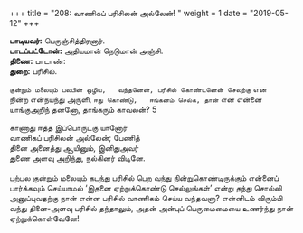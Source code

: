 ﻿+++
title = "208: வாணிகப் பரிசிலன் அல்லேன்!  "
weight = 1
date = "2019-05-12"
+++

**பாடியவர்:** பெருஞ்சித்திரனார்.  
**பாடப்பட்டோன்:** அதியமான் நெடுமான் அஞ்சி.  
**திணை:** பாடாண்:  
**துறை:** பரிசில்.  
  
`குன்றும் மலையும் பலபின் ஒழிய,  
வந்தனென், பரிசில் கொண்டனென் செலற்கு` என  
நின்ற என்நயந்து அருளி, `ஈது கொண்டு,  
ஈங்கனம் செல்க, தான்` என என்னை  
யாங்குஅறிந் தனனோ, தாங்கரும் காவலன்? 5  
  
காணாது ஈத்த இப்பொருட்கு யானோர்  
வாணிகப் பரிசிலன் அல்லேன்; பேணித்  
தினை அனைத்து ஆயினும், இனிதுஅவர்  
துணை அளவு அறிந்து, நல்கினர் விடினே.  
   
பற்பல குன்றும் மலையும் கடந்து பரிசில் பெற வந்து நின்றுகொண்டிருக்கும் என்னைப் பார்க்கவும் செய்யாமல் ‘இதனை ஏற்றுக்கொண்டு செல்லுங்கள்’ என்று தந்து சொல்லி அனுப்புவதற்கு நான் என்ன பரிசில் வாணிகம் செய்ய வந்தவனா? என்னிடம் விரும்பி வந்து தினை-அளவு பரிசில் தந்தாலும், அதன் அன்புப் பெருமைமையை உணர்ந்து நான் ஏற்றுக்கொள்வேனே!  
